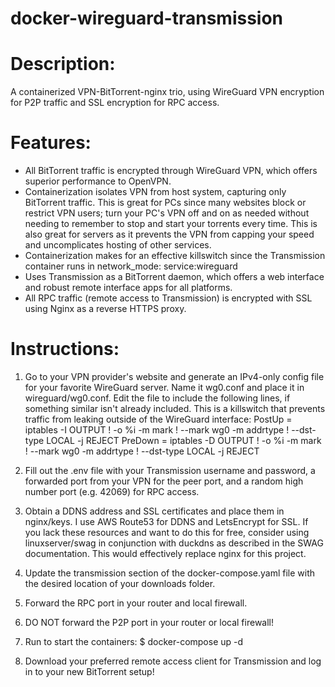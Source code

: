 # docker-wireguard-transmission
# Description:
A containerized VPN-BitTorrent-nginx trio, using WireGuard VPN encryption for P2P traffic and SSL encryption for RPC access.

# Features:
- All BitTorrent traffic is encrypted through WireGuard VPN, which offers superior performance to OpenVPN.
- Containerization isolates VPN from host system, capturing only BitTorrent traffic. This is great for PCs since many websites block or restrict VPN users; turn your PC's VPN off and on as needed without needing to remember to stop and start your torrents every time. This is also great for servers as it prevents the VPN from capping your speed and uncomplicates hosting of other services.
- Containerization makes for an effective killswitch since the Transmission container runs in network_mode: service:wireguard
- Uses Transmission as a BitTorrent daemon, which offers a web interface and robust remote interface apps for all platforms.
- All RPC traffic (remote access to Transmission) is encrypted with SSL using Nginx as a reverse HTTPS proxy.

# Instructions: 
1. Go to your VPN provider's website and generate an IPv4-only config file for your favorite WireGuard server. Name it wg0.conf and place it in wireguard/wg0.conf. Edit the file to include the following lines, if something similar isn't already included. This is a killswitch that prevents traffic from leaking outside of the WireGuard interface:
    PostUp = iptables -I OUTPUT ! -o %i -m mark ! --mark wg0 -m addrtype ! --dst-type LOCAL -j REJECT
    PreDown = iptables -D OUTPUT ! -o %i -m mark ! --mark wg0 -m addrtype ! --dst-type LOCAL -j REJECT

2. Fill out the .env file with your Transmission username and password, a forwarded port from your VPN for the peer port, and a random high number port (e.g. 42069) for RPC access.
3. Obtain a DDNS address and SSL certificates and place them in nginx/keys. I use AWS Route53 for DDNS and LetsEncrypt for SSL. If you lack these resources and want to do this for free, consider using linuxserver/swag in conjunction with duckdns as described in the SWAG documentation. This would effectively replace nginx for this project.
4. Update the transmission section of the docker-compose.yaml file with the desired location of your downloads folder.
5. Forward the RPC port in your router and local firewall.
6. DO NOT forward the P2P port in your router or local firewall!
7. Run to start the containers:
    $ docker-compose up -d

8. Download your preferred remote access client for Transmission and log in to your new BitTorrent setup!
